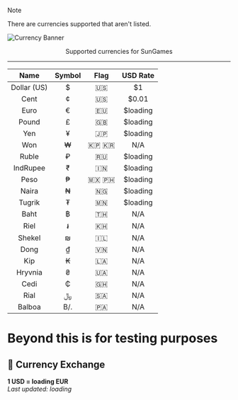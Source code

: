 <!-- Note -->
>[!NOTE]
>There are currencies supported that aren't listed.

<!-- Banner -->
![Currency Banner](https://github.com/user-attachments/assets/d9ca16da-be79-4a3e-a281-1a91ae6f50fd)
<div align="center">Supported currencies for SunGames</div>

---
<div align="center">

| Name | Symbol | Flag | USD Rate |
|:----:|:------:|:----:|:--------:|
| Dollar (US) | $ | 🇺🇸 | $1 |
| Cent | ¢ | 🇺🇸 | $0.01 |
| Euro | € | 🇪🇺 | $<!--RATE_EUR-->loading<!--END_EUR--> |
| Pound | £ | 🇬🇧 | $<!--RATE_GBP-->loading<!--END_GBP--> |
| Yen | ¥ | 🇯🇵 | $<!--RATE_JPY-->loading<!--END_JPY--> |
| Won | ₩ | 🇰🇵 🇰🇷 | N/A |
| Ruble | ₽ | 🇷🇺 | $<!--RATE_RUB-->loading<!--END_RUB--> |
| IndRupee | ₹ | 🇮🇳 | $<!--RATE_INR-->loading<!--END_INR--> |
| Peso | ₱ | 🇲🇽 🇵🇭 | $<!--RATE_PHP-->loading<!--END_PHP--> |
| Naira | ₦ | 🇳🇬 | $<!--RATE_NGN-->loading<!--END_NGN--> |
| Tugrik | ₮ | 🇲🇳 | $<!--RATE_PAB-->loading<!--END_PAB--> |
| Baht | ฿ | 🇹🇭 | N/A |
| Riel | ៛ | 🇰🇭 | N/A |
| Shekel | ₪ | 🇮🇱 | N/A |
| Dong | ₫ | 🇻🇳 | N/A |
| Kip | ₭ | 🇱🇦 | N/A |
| Hryvnia | ₴ | 🇺🇦 | N/A |
| Cedi | ₵ | 🇬🇭 | N/A |
| Rial | ﷼ | 🇸🇦 | N/A |
| Balboa | B/. | 🇵🇦 | N/A |

</div>

# Beyond this is for testing purposes

## 💱 Currency Exchange

**1 USD = <!--RATE-->loading<!--END--> EUR**  
_Last updated: <!--DATE-->loading<!--ENDDATE-->_
